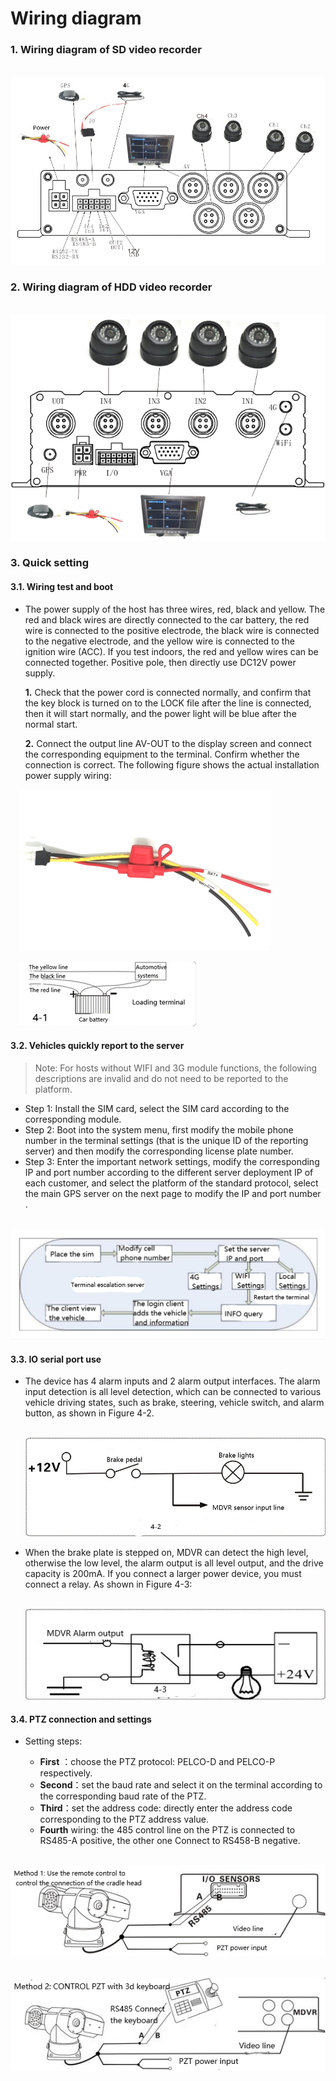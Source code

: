 
#  Wiring diagram

### 1. Wiring diagram of SD video recorder

&emsp;<span class="icon-left6">![Interface Web](/docs/assets/images/integrated-devices/smc/sm400/diagram-sd.png)

### 2.	Wiring diagram of HDD video recorder

&emsp;<span class="icon-left6">![Interface Web](/docs/assets/images/integrated-devices/smc/sm400/diagram-hdd.png)

### 3. Quick setting

#### 3.1. Wiring test and boot

* The power supply of the host has three wires, red, black and yellow. The red and black wires are directly connected to the car battery, the red wire is connected to the positive electrode, the black wire is connected to the negative electrode, and the yellow wire is connected to the ignition wire (ACC). If you test indoors, the red and yellow wires can be connected together. Positive pole, then directly use DC12V power supply.
  
  **1.** Check that the power cord is connected normally, and confirm that the key block is turned on to the LOCK file after the line is connected, then it will start normally, and the power light will be blue after the normal start.

  **2.** Connect the output line AV-OUT to the display screen and connect the corresponding equipment to the terminal. Confirm whether the connection is correct. The following figure shows the actual installation power supply wiring:

&emsp;<span class="icon-left12">![Interface Web](/docs/assets/images/integrated-devices/smc/sm400/power-cable.png)

&emsp;<span class="icon-left12">![Interface Web](/docs/assets/images/integrated-devices/smc/sm400/car-battery.png)

#### 3.2. Vehicles quickly report to the server

> Note: For hosts without WIFI and 3G module functions, the following descriptions are  invalid and do not need to be reported to the platform. 
* Step 1: Install the SIM card, select the SIM card according to the corresponding module.
* Step 2: Boot into the system menu, first modify the mobile phone number in the terminal settings (that is the unique ID of the reporting server) and then modify the corresponding license plate number.
* Step 3: Enter the important network settings, modify the corresponding IP and port number according to the different server deployment IP of each customer, and select the platform of the standard protocol, select the main GPS server on the next page to modify the IP and port number .

&emsp;<span class="icon-left09">![Interface Web](/docs/assets/images/integrated-devices/smc/sm400/terminal-sv-.png)

#### 3.3. IO serial port use 

* The device has 4 alarm inputs and 2 alarm output interfaces. The alarm input detection is all level detection, which can be connected to various vehicle driving states, such as brake, steering, vehicle switch, and alarm button, as shown in Figure 4-2. 

    &emsp;<span class="icon-left09">![Interface Web](/docs/assets/images/integrated-devices/smc/sm400/+12V.png)

* When the brake plate is stepped on, MDVR can detect the high level, otherwise the low level, the alarm output is all level output, and the drive capacity is 200mA. If you connect a larger power device, you must connect a relay. As shown in Figure 4-3:
  
    &emsp;<span class="icon-left09">![Interface Web](/docs/assets/images/integrated-devices/smc/sm400/24V.png)

#### 3.4.  PTZ connection and settings

* Setting steps:
  
  * **First** ：choose the PTZ protocol: PELCO-D and PELCO-P respectively.
  * **Second**：set the baud rate and select it on the terminal according to the corresponding baud rate of the PTZ.
  * **Third**：set the address code: directly enter the address code corresponding to the PTZ address value.
  * **Fourth** wiring: the 485 control line on the PTZ is connected to RS485-A positive, the other one Connect to RS458-B negative.

&emsp;<span class="icon-left09">![Interface Web](/docs/assets/images/integrated-devices/smc/sm400/method1.png)

&emsp;<span class="icon-left09">![Interface Web](/docs/assets/images/integrated-devices/smc/sm400/method2.png)
